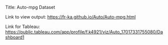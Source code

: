 Title: Auto-mpg Dataset


Link to view output: https://fr-ka.github.io/Auto/Auto-mpg.html


Link for Tableau: https://public.tableau.com/app/profile/f.k4921/viz/Auto_17017331755080/Dashboard1
